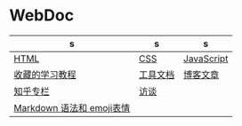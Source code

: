 # WebDoc
|s|s|s|
|---|---|---|
|[HTML](HTML)|[CSS](CSS)|[JavaScript](JavaScript)|
|[收藏的学习教程](tutorial)|[工具文档](tool-doc)|[博客文章](blog)|
|[知乎专栏](zhihu)|[访谈](interview)||
|[Markdown 语法和 emoji表情](github-markdown)|
